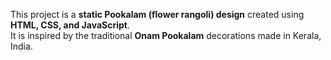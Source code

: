 This project is a **static Pookalam (flower rangoli) design** created using **HTML, CSS, and JavaScript**.  
It is inspired by the traditional **Onam Pookalam** decorations made in Kerala, India.  
